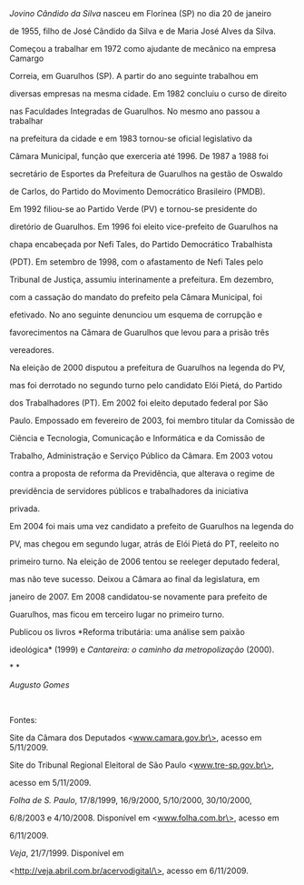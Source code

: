 

 



*Jovino Cândido da Silva* nasceu em Florínea (SP) no dia 20 de janeiro

de 1955, filho de José Cândido da Silva e de Maria José Alves da Silva.



Começou a trabalhar em 1972 como ajudante de mecânico na empresa Camargo

Correia, em Guarulhos (SP). A partir do ano seguinte trabalhou em

diversas empresas na mesma cidade. Em 1982 concluiu o curso de direito

nas Faculdades Integradas de Guarulhos. No mesmo ano passou a trabalhar

na prefeitura da cidade e em 1983 tornou-se oficial legislativo da

Câmara Municipal, função que exerceria até 1996. De 1987 a 1988 foi

secretário de Esportes da Prefeitura de Guarulhos na gestão de Oswaldo

de Carlos, do Partido do Movimento Democrático Brasileiro (PMDB).



Em 1992 filiou-se ao Partido Verde (PV) e tornou-se presidente do

diretório de Guarulhos. Em 1996 foi eleito vice-prefeito de Guarulhos na

chapa encabeçada por Nefi Tales, do Partido Democrático Trabalhista

(PDT). Em setembro de 1998, com o afastamento de Nefi Tales pelo

Tribunal de Justiça, assumiu interinamente a prefeitura. Em dezembro,

com a cassação do mandato do prefeito pela Câmara Municipal, foi

efetivado. No ano seguinte denunciou um esquema de corrupção e

favorecimentos na Câmara de Guarulhos que levou para a prisão três

vereadores.



Na eleição de 2000 disputou a prefeitura de Guarulhos na legenda do PV,

mas foi derrotado no segundo turno pelo candidato Elói Pietá, do Partido

dos Trabalhadores (PT). Em 2002 foi eleito deputado federal por São

Paulo. Empossado em fevereiro de 2003, foi membro titular da Comissão de

Ciência e Tecnologia, Comunicação e Informática e da Comissão de

Trabalho, Administração e Serviço Público da Câmara. Em 2003 votou

contra a proposta de reforma da Previdência, que alterava o regime de

previdência de servidores públicos e trabalhadores da iniciativa

privada.



Em 2004 foi mais uma vez candidato a prefeito de Guarulhos na legenda do

PV, mas chegou em segundo lugar, atrás de Elói Pietá do PT, reeleito no

primeiro turno. Na eleição de 2006 tentou se reeleger deputado federal,

mas não teve sucesso. Deixou a Câmara ao final da legislatura, em

janeiro de 2007. Em 2008 candidatou-se novamente para prefeito de

Guarulhos, mas ficou em terceiro lugar no primeiro turno.



Publicou os livros *Reforma tributária: uma análise sem paixão

ideológica* (1999) e *Cantareira: o caminho da metropolização* (2000).



* *



*Augusto Gomes*



 



Fontes:



Site da Câmara dos Deputados \<www.camara.gov.br\>, acesso em 5/11/2009.



Site do Tribunal Regional Eleitoral de São Paulo \<www.tre-sp.gov.br\>,

acesso em 5/11/2009.



*Folha de S. Paulo*, 17/8/1999, 16/9/2000, 5/10/2000, 30/10/2000,

6/8/2003 e 4/10/2008. Disponível em \<www.folha.com.br\>, acesso em

6/11/2009.



*Veja*, 21/7/1999. Disponível em

\<http://veja.abril.com.br/acervodigital/\>, acesso em 6/11/2009.

